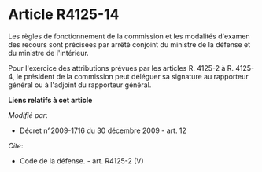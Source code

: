 # Article R4125-14

Les règles de fonctionnement de la commission et les modalités d'examen des recours sont précisées par arrêté conjoint du
ministre de la défense et du ministre de l'intérieur. 

Pour l'exercice des attributions prévues par les articles R. 4125-2 à R. 4125-4, le président de la commission peut déléguer
sa signature au rapporteur général ou à l'adjoint du rapporteur général.

**Liens relatifs à cet article**

_Modifié par_:

  - Décret n°2009-1716 du 30 décembre 2009 - art. 12

_Cite_:

  - Code de la défense. - art. R4125-2 (V)
